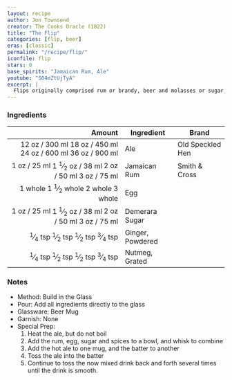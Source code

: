 ```yaml
---
layout: recipe
author: Jon Townsend
creator: The Cooks Oracle (1822)
title: "The Flip"
categories: [flip, beer]
eras: [classic]
permalink: "/recipe/flip/"
iconfile: flip
stars: 0
base_spirits: "Jamaican Rum, Ale"
youtube: "S04mZtUjTyA"
excerpt: |
  Flips originally comprised rum or brandy, beer and molasses or sugar, mixed together then heated with a red-hot poker which caramelised the drink and made it bubble and froth. Over time, a tin or copper vessel known as an ale-warmer replaced the poker. Helped by sailors, the Flip crossed the Atlantic where President George Washington became a notable Flip drinker. Here is one of the first complete recipes for a flip from <i>The Cooks Oracle</i>:<blockquote>To make a quart of Flip: Put the Ale on the fire to warm, beat up three or four Eggs with four ounces of moist Sugar, a teaspoon full of grated Nutmeg or Ginger, and a quartern of good old Rum or Brandy.<br>When the Ale is near to boil put it into one pitcher, and the Rum and the Eggs, etc into another; turn it from one pitcher into another until it is smooth as cream.<br><cite>The Cooks Oracle, 1822</cite>
---
```


### Ingredients

|   Amount | Ingredient       | Brand            |
| -------: | ---------------- | ---------------- |
|    <span class="onex active">12 oz  / 300 ml</span> <span class="onehalfx">18 oz  / 450 ml</span> <span class="twox">24 oz  / 600 ml</span> <span class="threex">36 oz  / 900 ml</span>| Ale              | Old Speckled Hen |
|     <span class="onex active">1 oz  / 25 ml</span> <span class="onehalfx">1 <sup>1</sup>&frasl;<sub>2</sub> oz  / 38 ml</span> <span class="twox">2 oz  / 50 ml</span> <span class="threex">3 oz  / 75 ml</span>| Jamaican Rum     | Smith & Cross    |
|  <span class="onex active">1 whole </span> <span class="onehalfx">1 <sup>1</sup>&frasl;<sub>2</sub> whole </span> <span class="twox">2 whole </span> <span class="threex">3 whole </span>| Egg              |
|     <span class="onex active">1 oz  / 25 ml</span> <span class="onehalfx">1 <sup>1</sup>&frasl;<sub>2</sub> oz  / 38 ml</span> <span class="twox">2 oz  / 50 ml</span> <span class="threex">3 oz  / 75 ml</span>| Demerara Sugar   |
| <span class="onex active"> <sup>1</sup>&frasl;<sub>4</sub> tsp </span> <span class="onehalfx"> <sup>1</sup>&frasl;<sub>2</sub> tsp </span> <span class="twox"> <sup>1</sup>&frasl;<sub>2</sub> tsp </span> <span class="threex"> <sup>3</sup>&frasl;<sub>4</sub> tsp </span>| Ginger, Powdered |
| <span class="onex active"> <sup>1</sup>&frasl;<sub>4</sub> tsp </span> <span class="onehalfx"> <sup>1</sup>&frasl;<sub>2</sub> tsp </span> <span class="twox"> <sup>1</sup>&frasl;<sub>2</sub> tsp </span> <span class="threex"> <sup>3</sup>&frasl;<sub>4</sub> tsp </span>| Nutmeg, Grated   |

### Notes

- Method: Build in the Glass
- Pour: Add all ingredients directly to the glass
- Glassware: Beer Mug
- Garnish: None
- Special Prep:
  1. Heat the ale, but do not boil
  1. Add the rum, egg, sugar and spices to a bowl, and whisk to combine
  1. Add the hot ale to one mug, and the batter to another
  1. Toss the ale into the batter
  1. Continue to toss the now mixed drink back and forth several times until the drink is smooth.

    
<script type="application/ld+json">
{
  "@context": "https://schema.org",
  "@type": "Recipe",
  "author": "{{ page.author }}",
  "description": "{{ page.excerpt | strip_html | replace: '"', "'" }}",
  "image": "{% for ingredient in site.data[page.iconfile].images.ingredient limit: 1 %}{{ ingredient.url }}{% endfor %}",
  "recipeIngredient": [  " 12 oz Ale ",
  "1 oz Jamaican Rum",
  " 1 whole Egg ",
  "1 oz Demerara Sugar",
  "0.25 tsp Ginger, Powdered",
  "0.25 tsp Nutmeg, Grated"],
  "name": "{{ page.title }}",
  "recipeInstructions": "  {
    '@type': 'HowToStep',
    'text': '- Method: Build in the Glass
'
  },  {
    '@type': 'HowToStep',
    'text': '- Pour: Add all ingredients directly to the glass
'
  },  {
    '@type': 'HowToStep',
    'text': '- Glassware: Beer Mug
'
  },  {
    '@type': 'HowToStep',
    'text': '- Garnish: None
'
  },  {
    '@type': 'HowToStep',
    'text': '- Special Prep:
'
  },  {
    '@type': 'HowToStep',
    'text': '  1. Heat the ale, but do not boil
'
  },  {
    '@type': 'HowToStep',
    'text': '  1. Add the rum, egg, sugar and spices to a bowl, and whisk to combine
'
  },  {
    '@type': 'HowToStep',
    'text': '  1. Add the hot ale to one mug, and the batter to another
'
  },  {
    '@type': 'HowToStep',
    'text': '  1. Toss the ale into the batter
'
  },  {
    '@type': 'HowToStep',
    'text': '  1. Continue to toss the now mixed drink back and forth several times until the drink is smooth.
'
  }",
  "recipeYield": "1 cocktail",
  "recipeCategory": "cocktail",
  "aggregateRating": "{%- if page.stars -%}{%- include stars_metadata.html %} out of 5{% else %}NA{%- endif -%}",
  "recipeCuisine": "global",
  "prepTime": "20 minutes",
  "cookTime": "15 second",
  "keywords": "{{ page.title }}, cocktail, {{ page.eras }}, {%- include category_metadata.html -%}, {%- include spirits_metadata.html -%}",
  "nutrition": "NA"
}
</script>

    